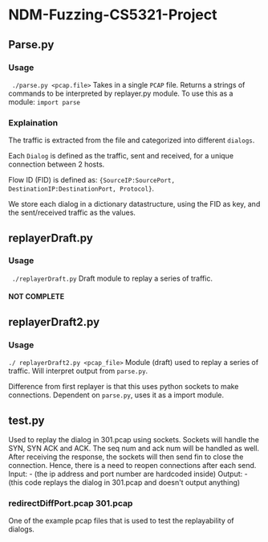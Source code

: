 # NDM-Fuzzing-CS5321-Project

## Parse.py 
### Usage
` ./parse.py <pcap.file>`
Takes in a single `PCAP` file.
Returns a strings of commands to be interpreted by replayer.py module.
To use this as a module: `import parse`
### Explaination
The traffic is extracted from the file and categorized into different `dialogs`.

Each `Dialog` is defined as the traffic, sent and received, for a unique connection between 2 hosts. 

Flow ID (FID) is defined as:
`{SourceIP:SourcePort, DestinationIP:DestinationPort, Protocol}`.

We store each dialog in a dictionary datastructure, using the FID as key, and the sent/received traffic as the values.

## replayerDraft.py
### Usage
` ./replayerDraft.py`
Draft module to replay a series of traffic.
#### NOT COMPLETE

## replayerDraft2.py
### Usage 
`./ replayerDraft2.py <pcap_file>`
Module (draft) used to replay a series of traffic. Will interpret output from `parse.py`.

Difference from first replayer is that this uses python sockets to make connections. Dependent on `parse.py`, uses it as a import module.


## test.py
Used to replay the dialog in 301.pcap using sockets. Sockets will handle the SYN, SYN ACK and ACK. The seq num and ack num will be handled as well. After receiving the response, the sockets will then send fin to close the connection. Hence, there is a need to reopen connections after each send. 
Input: - (the ip address and port number are hardcoded inside)
Output: - (this code replays the dialog in 301.pcap and doesn't output anything)


### redirectDiffPort.pcap 301.pcap
One of the example pcap files that is used to test the replayability of dialogs.
